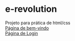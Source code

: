 # e-revolution
 Projeto para prática de html/css<br>
<a href="https://jalvescode.github.io/e-revolution/welcome.html"> Página de bem-vindo </a><br>
<a href="https://jalvescode.github.io/e-revolution/login.html"> Página de Login </a>